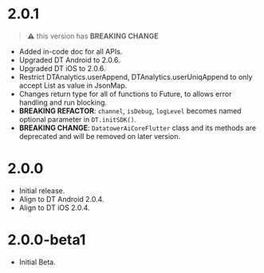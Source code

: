 # 2.0.1

> &#x26A0; this version has **BREAKING CHANGE**

* Added in-code doc for all APIs.
* Upgraded DT Android to 2.0.6.
* Upgraded DT iOS to 2.0.6.
* Restrict DTAnalytics.userAppend, DTAnalytics.userUniqAppend to only accept List as value in 
JsonMap.  
* Changes return type for all of functions to Future, to allows error handling and run blocking.  
* **BREAKING REFACTOR**: `channel`, `isDebug`, `logLevel` becomes named optional parameter in 
`DT.initSDK()`.
* **BREAKING CHANGE**: `DatatowerAiCoreFlutter` class and its methods are deprecated and will be 
removed on later version.

# 2.0.0

* Initial release.
* Align to DT Android 2.0.4.
* Align to DT iOS 2.0.4.

# 2.0.0-beta1

* Initial Beta.